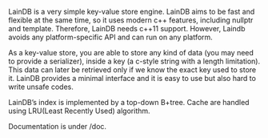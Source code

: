 LainDB is a very simple key-value store engine. LainDB aims to be fast and flexible at the same time,
so it uses modern c++ features, including nullptr and template. Therefore, LainDB needs c++11
support. However, Laindb avoids any platform-specific API and can run on any platform.

As a key-value store, you are able to store any kind of data (you may need to provide a serializer),
inside a key (a c-style string with a length limitation). This data can later be retrieved only if we
know the exact key used to store it. LainDB provides a minimal interface and it is easy to use but
also hard to write unsafe codes.

LainDB’s index is implemented by a top-down B+tree. Cache are handled using LRU(Least Recently
Used) algorithm.

Documentation is under /doc.
